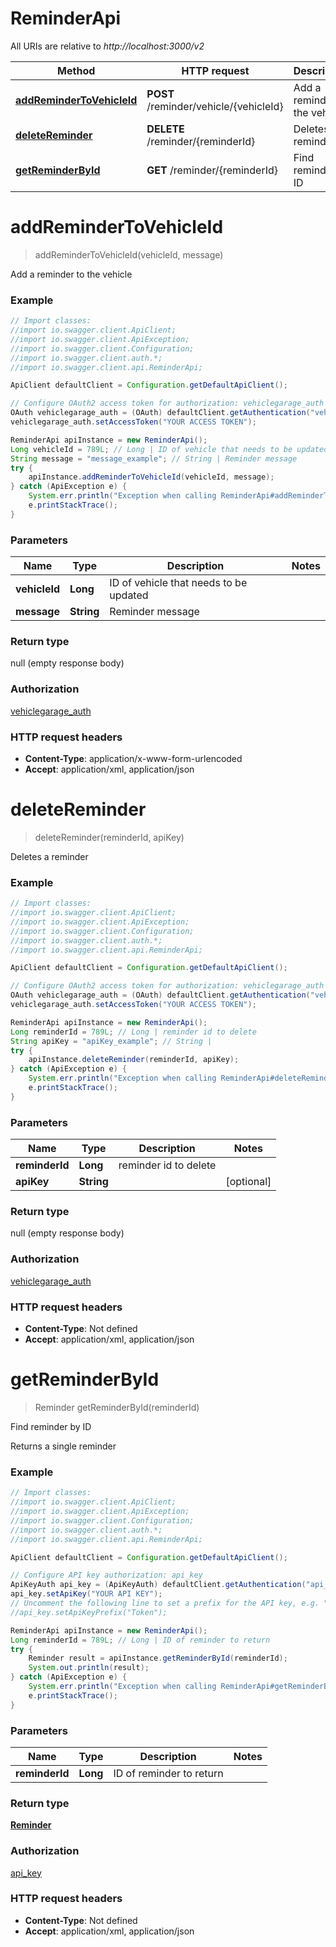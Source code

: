 # ReminderApi

All URIs are relative to *http://localhost:3000/v2*

Method | HTTP request | Description
------------- | ------------- | -------------
[**addReminderToVehicleId**](ReminderApi.md#addReminderToVehicleId) | **POST** /reminder/vehicle/{vehicleId} | Add a reminder to the vehicle
[**deleteReminder**](ReminderApi.md#deleteReminder) | **DELETE** /reminder/{reminderId} | Deletes a reminder
[**getReminderById**](ReminderApi.md#getReminderById) | **GET** /reminder/{reminderId} | Find reminder by ID


<a name="addReminderToVehicleId"></a>
# **addReminderToVehicleId**
> addReminderToVehicleId(vehicleId, message)

Add a reminder to the vehicle



### Example
```java
// Import classes:
//import io.swagger.client.ApiClient;
//import io.swagger.client.ApiException;
//import io.swagger.client.Configuration;
//import io.swagger.client.auth.*;
//import io.swagger.client.api.ReminderApi;

ApiClient defaultClient = Configuration.getDefaultApiClient();

// Configure OAuth2 access token for authorization: vehiclegarage_auth
OAuth vehiclegarage_auth = (OAuth) defaultClient.getAuthentication("vehiclegarage_auth");
vehiclegarage_auth.setAccessToken("YOUR ACCESS TOKEN");

ReminderApi apiInstance = new ReminderApi();
Long vehicleId = 789L; // Long | ID of vehicle that needs to be updated
String message = "message_example"; // String | Reminder message
try {
    apiInstance.addReminderToVehicleId(vehicleId, message);
} catch (ApiException e) {
    System.err.println("Exception when calling ReminderApi#addReminderToVehicleId");
    e.printStackTrace();
}
```

### Parameters

Name | Type | Description  | Notes
------------- | ------------- | ------------- | -------------
 **vehicleId** | **Long**| ID of vehicle that needs to be updated |
 **message** | **String**| Reminder message |

### Return type

null (empty response body)

### Authorization

[vehiclegarage_auth](../README.md#vehiclegarage_auth)

### HTTP request headers

 - **Content-Type**: application/x-www-form-urlencoded
 - **Accept**: application/xml, application/json

<a name="deleteReminder"></a>
# **deleteReminder**
> deleteReminder(reminderId, apiKey)

Deletes a reminder



### Example
```java
// Import classes:
//import io.swagger.client.ApiClient;
//import io.swagger.client.ApiException;
//import io.swagger.client.Configuration;
//import io.swagger.client.auth.*;
//import io.swagger.client.api.ReminderApi;

ApiClient defaultClient = Configuration.getDefaultApiClient();

// Configure OAuth2 access token for authorization: vehiclegarage_auth
OAuth vehiclegarage_auth = (OAuth) defaultClient.getAuthentication("vehiclegarage_auth");
vehiclegarage_auth.setAccessToken("YOUR ACCESS TOKEN");

ReminderApi apiInstance = new ReminderApi();
Long reminderId = 789L; // Long | reminder id to delete
String apiKey = "apiKey_example"; // String | 
try {
    apiInstance.deleteReminder(reminderId, apiKey);
} catch (ApiException e) {
    System.err.println("Exception when calling ReminderApi#deleteReminder");
    e.printStackTrace();
}
```

### Parameters

Name | Type | Description  | Notes
------------- | ------------- | ------------- | -------------
 **reminderId** | **Long**| reminder id to delete |
 **apiKey** | **String**|  | [optional]

### Return type

null (empty response body)

### Authorization

[vehiclegarage_auth](../README.md#vehiclegarage_auth)

### HTTP request headers

 - **Content-Type**: Not defined
 - **Accept**: application/xml, application/json

<a name="getReminderById"></a>
# **getReminderById**
> Reminder getReminderById(reminderId)

Find reminder by ID

Returns a single reminder

### Example
```java
// Import classes:
//import io.swagger.client.ApiClient;
//import io.swagger.client.ApiException;
//import io.swagger.client.Configuration;
//import io.swagger.client.auth.*;
//import io.swagger.client.api.ReminderApi;

ApiClient defaultClient = Configuration.getDefaultApiClient();

// Configure API key authorization: api_key
ApiKeyAuth api_key = (ApiKeyAuth) defaultClient.getAuthentication("api_key");
api_key.setApiKey("YOUR API KEY");
// Uncomment the following line to set a prefix for the API key, e.g. "Token" (defaults to null)
//api_key.setApiKeyPrefix("Token");

ReminderApi apiInstance = new ReminderApi();
Long reminderId = 789L; // Long | ID of reminder to return
try {
    Reminder result = apiInstance.getReminderById(reminderId);
    System.out.println(result);
} catch (ApiException e) {
    System.err.println("Exception when calling ReminderApi#getReminderById");
    e.printStackTrace();
}
```

### Parameters

Name | Type | Description  | Notes
------------- | ------------- | ------------- | -------------
 **reminderId** | **Long**| ID of reminder to return |

### Return type

[**Reminder**](Reminder.md)

### Authorization

[api_key](../README.md#api_key)

### HTTP request headers

 - **Content-Type**: Not defined
 - **Accept**: application/xml, application/json

